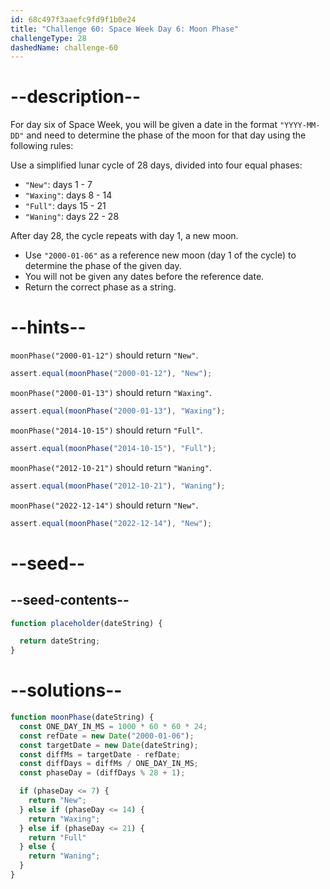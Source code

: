 ```yaml
---
id: 68c497f3aaefc9fd9f1b0e24
title: "Challenge 60: Space Week Day 6: Moon Phase"
challengeType: 28
dashedName: challenge-60
---
```


# --description--

For day six of Space Week, you will be given a date in the format `"YYYY-MM-DD"` and need to determine the phase of the moon for that day using the following rules:

Use a simplified lunar cycle of 28 days, divided into four equal phases:

- `"New"`: days 1 - 7
- `"Waxing"`: days 8 - 14
- `"Full"`: days 15 - 21
- `"Waning"`: days 22 - 28

After day 28, the cycle repeats with day 1, a new moon.

- Use `"2000-01-06"` as a reference new moon (day 1 of the cycle) to determine the phase of the given day.
- You will not be given any dates before the reference date.
- Return the correct phase as a string.

# --hints--

`moonPhase("2000-01-12")` should return `"New"`.

```js
assert.equal(moonPhase("2000-01-12"), "New");
```

`moonPhase("2000-01-13")` should return `"Waxing"`.

```js
assert.equal(moonPhase("2000-01-13"), "Waxing");
```

`moonPhase("2014-10-15")` should return `"Full"`.

```js
assert.equal(moonPhase("2014-10-15"), "Full");
```

`moonPhase("2012-10-21")` should return `"Waning"`.

```js
assert.equal(moonPhase("2012-10-21"), "Waning");
```

`moonPhase("2022-12-14")` should return `"New"`.

```js
assert.equal(moonPhase("2022-12-14"), "New");
```

# --seed--

## --seed-contents--

```js
function placeholder(dateString) {

  return dateString;
}
```

# --solutions--

```js
function moonPhase(dateString) {
  const ONE_DAY_IN_MS = 1000 * 60 * 60 * 24;
  const refDate = new Date("2000-01-06");
  const targetDate = new Date(dateString);
  const diffMs = targetDate - refDate;
  const diffDays = diffMs / ONE_DAY_IN_MS;
  const phaseDay = (diffDays % 28 + 1);

  if (phaseDay <= 7) {
    return "New";
  } else if (phaseDay <= 14) {
    return "Waxing";
  } else if (phaseDay <= 21) {
    return "Full"
  } else {
    return "Waning";
  }
}

```
